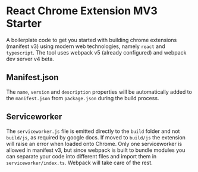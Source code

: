 # React Chrome Extension MV3 Starter

A boilerplate code to get you started with building chrome extensions (manifest v3) using modern web technologies, namely `react` and `typescript`. The tool uses webpack v5 (already configured) and webpack dev server v4 beta.

## Manifest.json

The `name`, `version` and `description` properties will be automatically added to the `manifest.json` from `package.json` during the build process.

## Serviceworker

The `serviceworker.js` file is emitted directly to the `build` folder and not `build/js`, as required by google docs. If moved to `build/js` the extension will raise an error when loaded onto Chrome.
Only one serviceworker is allowed in manifest v3, but since webpack is built to bundle modules you can separate your code into different files and import them in `serviceworker/index.ts`. Webpack will take care of the rest.
